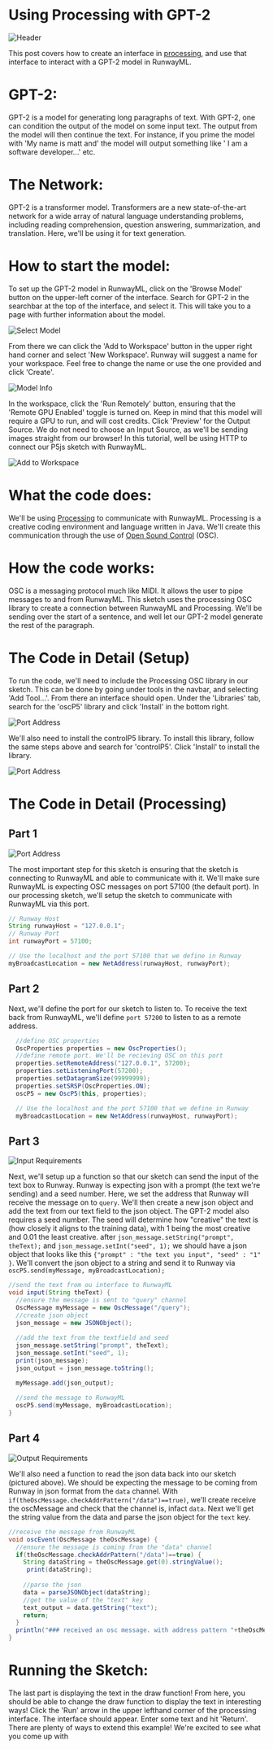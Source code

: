 
# Using Processing with GPT-2

![Header](assets/images/tutorials/tutorial_processing_gpt2/header.png)

This post covers how to create an interface in [processing](https://processing.org/), and use that interface to interact with a GPT-2 model in RunwayML. 

# GPT-2:
GPT-2 is a model for generating long paragraphs of text. With GPT-2, one can condition the output of the model on some input text. The output from the model will then continue the text. For instance, if you prime the model with 'My name is matt and' the model will output something like ' I am a software developer...' etc.

# The Network:
GPT-2 is a transformer model. Transformers are a new state-of-the-art network for a wide array of natural language understanding problems, including reading comprehension, question answering, summarization, and translation. Here, we'll be using it for text generation.

# How to start the model:
To set up the GPT-2 model in RunwayML, click on the 'Browse Model' button on the upper-left corner of the interface. Search for GPT-2 in the searchbar at the top of the interface, and select it. This will take you to a page with further information about the model. 

![Select Model](assets/images/tutorials/tutorial_processing_gpt2/selection.png)

From there we can click the 'Add to Workspace' button in the upper right hand corner and select 'New Workspace'. Runway will suggest a name for your workspace. Feel free to change the name or use the one provided and click 'Create'. 

![Model Info](assets/images/tutorials/tutorial_processing_gpt2/info.png)

In the workspace, click the 'Run Remotely' button, ensuring that the 'Remote GPU Enabled' toggle is turned on. Keep in mind that this model will require a GPU to run, and will cost credits. Click 'Preview' for the Output Source. We do not need to choose an Input Source, as we'll be sending images straight from our browser! In this tutorial, well be using HTTP to connect our P5js sketch with RunwayML. 


![Add to Workspace](assets/images/tutorials/tutorial_processing_gpt2/interface.png)

# What the code does:
We'll be  using [Processing](https://processing.org/) to communicate with RunwayML. Processing is a creative coding environment and language written in Java. We'll create this communication through the use of [Open Sound Control](http://opensoundcontrol.org/introduction-osc) (OSC). 

# How the code works:
OSC is a messaging protocol much like MIDI. It allows the user to pipe messages to and from RunwayML. This sketch uses the processing OSC library to create a connection between RunwayML and Processing. We'll be sending over the start of a sentence, and well let our GPT-2 model generate the rest of the paragraph.

# The Code in Detail (Setup)
To run the code, we'll need to include the Processing OSC library in our sketch. This can be done by going under tools in the navbar, and selecting 'Add Tool...'. From there an interface should open. Under the 'Libraries' tab, search for the 'oscP5' library and click 'Install' in the bottom right. 

![Port Address](assets/images/tutorials/tutorial_processing_gpt2/oscp5.png)

We'll also need to install the controlP5 library. To install this library, follow the same steps above and search for 'controlP5'. Click 'Install' to install the library. 

![Port Address](assets/images/tutorials/tutorial_processing_gpt2/controlp5.png)

# The Code in Detail (Processing)

## Part 1

![Port Address](assets/images/tutorials/tutorial_processing_gpt2/port.png)

The most important step for this sketch is ensuring that the sketch is connecting to RunwayML and able to communicate with it. We'll make sure RunwayML is expecting OSC messages on port 57100 (the default port). In our processing sketch, we'll setup the sketch to communicate with RunwayML via this port. 

```java
// Runway Host
String runwayHost = "127.0.0.1";
// Runway Port
int runwayPort = 57100;

// Use the localhost and the port 57100 that we define in Runway
myBroadcastLocation = new NetAddress(runwayHost, runwayPort);
```

## Part 2

Next, we'll define the port for our sketch to listen to. To receive the text back from RunwayML, we'll define `port 57200` to listen to as a remote address.
```java
  //define OSC properties
  OscProperties properties = new OscProperties();
  //define remote port. We'll be recieving OSC on this port
  properties.setRemoteAddress("127.0.0.1", 57200);
  properties.setListeningPort(57200);
  properties.setDatagramSize(99999999);
  properties.setSRSP(OscProperties.ON);
  oscP5 = new OscP5(this, properties);

  // Use the localhost and the port 57100 that we define in Runway
  myBroadcastLocation = new NetAddress(runwayHost, runwayPort);

```


## Part 3
![Input Requirements](assets/images/tutorials/tutorial_processing_gpt2/input.png)

Next, we'll setup up a function so that our sketch can send the input of the text box to Runway. Runway is expecting json with a prompt (the text we're sending) and a seed number. Here, we set the address that Runway will receive the message on to `query`. We'll then create a new json object and add the text from our text field to the json object. The GPT-2 model also requires a seed number. The seed will determine how "creative" the text is (how closely it aligns to the training data), with 1 being the most creative and 0.01 the least creative. after `json_message.setString("prompt", theText);` and  `json_message.setInt("seed", 1);` we should have a json object that looks like this `{"prompt" : "the text you input", "seed" : "1" }`. We'll convert the json object to a string and send it to Runway via `oscP5.send(myMessage, myBroadcastLocation); `

```java
//send the text from ou interface to RunwayML
void input(String theText) {
  //ensure the message is sent to "query" channel
  OscMessage myMessage = new OscMessage("/query");
  //create json object
  json_message = new JSONObject();
  
  //add the text from the textfield and seed
  json_message.setString("prompt", theText);
  json_message.setInt("seed", 1);
  print(json_message);
  json_output = json_message.toString();

  myMessage.add(json_output);
  
  //send the message to RunwayML
  oscP5.send(myMessage, myBroadcastLocation); 
}

```
  
## Part 4

![Output Requirements](assets/images/tutorials/tutorial_processing_gpt2/output.png)

We'll also need a function to read the json data back into our sketch (pictured above). We should be expecting the message to be coming from Runway in json format from the `data` channel. With `if(theOscMessage.checkAddrPattern("/data")==true)`, we'll create receive the oscMessage and check that the channel is, infact `data`. Next we'll get the string value from the data and parse the json object for the `text` key. 

```java  
//receive the message from RunwayML
void oscEvent(OscMessage theOscMessage) {  
  //ensure the message is coming from the "data" channel
  if(theOscMessage.checkAddrPattern("/data")==true) {
    String dataString = theOscMessage.get(0).stringValue();
     print(dataString);
     
    //parse the json 
    data = parseJSONObject(dataString);
    //get the value of the "text" key
    text_output = data.getString("text");
    return;
  } 
  println("### received an osc message. with address pattern "+theOscMessage.addrPattern());
}
```

# Running the Sketch:
The last part is displaying the text in the draw function! From here, you should be able to change the draw function to display the text in interesting ways! Click the 'Run' arrow in the upper lefthand corner of the processing interface. The interface should appear. Enter some text and hit 'Return'. There are plenty of ways to extend this example! We're excited to see what you come up with